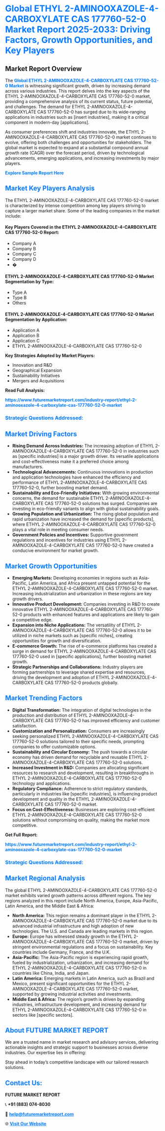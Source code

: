 <h1 style="color: #007BFF;">Global ETHYL 2-AMINOOXAZOLE-4-CARBOXYLATE CAS 177760-52-0 Market Report 2025-2033: Driving Factors, Growth Opportunities, and Key Players</h1>

<section id="overview">
<h2>Market Report Overview</h2>
<p>The <a href="https://www.futuremarketreport.com/industry-report/ethyl-2-aminooxazole-4-carboxylate-cas-177760-52-0-market" style="color: #007BFF; text-decoration: none;"><strong>Global ETHYL 2-AMINOOXAZOLE-4-CARBOXYLATE CAS 177760-52-0 Market</strong></a> is witnessing significant growth, driven by increasing demand across various industries. This report delves into the key aspects of the ETHYL 2-AMINOOXAZOLE-4-CARBOXYLATE CAS 177760-52-0 market, providing a comprehensive analysis of its current status, future potential, and challenges. The demand for ETHYL 2-AMINOOXAZOLE-4-CARBOXYLATE CAS 177760-52-0 has surged due to its wide-ranging applications in industries such as [insert industries], making it a critical component in modern-day [applications].</p>
<p>As consumer preferences shift and industries innovate, the ETHYL 2-AMINOOXAZOLE-4-CARBOXYLATE CAS 177760-52-0 market continues to evolve, offering both challenges and opportunities for stakeholders. The global market is expected to expand at a substantial compound annual growth rate (CAGR) over the forecast period, driven by technological advancements, emerging applications, and increasing investments by major players.</p>
</section>

<section id="overview">
<p><a href="https://www.futuremarketreport.com/request-sample/reportId=111118" style="color: #007BFF; text-decoration: none;"><strong>Explore Sample Report Here</strong></a></p>
</section>

<section id="key-players">
<h2 style="color: #007BFF;">Market Key Players Analysis</h2>
<p>The ETHYL 2-AMINOOXAZOLE-4-CARBOXYLATE CAS 177760-52-0 market is characterized by intense competition among key players striving to capture a larger market share. Some of the leading companies in the market include:</p>
<h4>Key Players Covered in the ETHYL 2-AMINOOXAZOLE-4-CARBOXYLATE CAS 177760-52-0 Report:</h4>
<ul><li>Company A</li><li>Company B</li><li>Company C</li><li>Company D</li><li>�</li></ul>
<h4>ETHYL 2-AMINOOXAZOLE-4-CARBOXYLATE CAS 177760-52-0 Market Segmentation by Type:</h4>
<ul><li>Type A</li><li>Type B</li><li>Others</li></ul>

<h4>ETHYL 2-AMINOOXAZOLE-4-CARBOXYLATE CAS 177760-52-0 Market Segmentation by Application:</h4>
<ul><li>Application A</li><li>Application B</li><li>Application C</li><li>ETHYL 2-AMINOOXAZOLE-4-CARBOXYLATE CAS 177760-52-0</li></ul>
<p><strong>Key Strategies Adopted by Market Players:</strong></p>
<ul>
<li>Innovation and R&D</li>
<li>Geographical Expansion</li>
<li>Sustainability Initiatives</li>
<li>Mergers and Acquisitions</li>
</ul>
</section>

<section>
<p><strong>Read Full Analysis: </strong></p><a href="https://www.futuremarketreport.com/industry-report/ethyl-2-aminooxazole-4-carboxylate-cas-177760-52-0-market" style="color: #007BFF; text-decoration: none;"><strong>https://www.futuremarketreport.com/industry-report/ethyl-2-aminooxazole-4-carboxylate-cas-177760-52-0-market</strong></a>
<h3 style="color: #007BFF;">Strategic Questions Addressed:</h3>
</section>

<section id="driving-factors">
<h2 style="color: #007BFF;">Market Driving Factors</h2>
<ul>
<li><strong>Rising Demand Across Industries:</strong> The increasing adoption of ETHYL 2-AMINOOXAZOLE-4-CARBOXYLATE CAS 177760-52-0 in industries such as [specific industries] is a major growth driver. Its versatile applications and cost-effectiveness make it a preferred choice among manufacturers.</li>
<li><strong>Technological Advancements:</strong> Continuous innovations in production and application technologies have enhanced the efficiency and performance of ETHYL 2-AMINOOXAZOLE-4-CARBOXYLATE CAS 177760-52-0, further boosting market demand.</li>
<li><strong>Sustainability and Eco-Friendly Initiatives:</strong> With growing environmental concerns, the demand for sustainable ETHYL 2-AMINOOXAZOLE-4-CARBOXYLATE CAS 177760-52-0 solutions has surged. Companies are investing in eco-friendly variants to align with global sustainability goals.</li>
<li><strong>Growing Population and Urbanization:</strong> The rising global population and rapid urbanization have increased the demand for [specific products], where ETHYL 2-AMINOOXAZOLE-4-CARBOXYLATE CAS 177760-52-0 plays a vital role in meeting consumer needs.</li>
<li><strong>Government Policies and Incentives:</strong> Supportive government regulations and incentives for industries using ETHYL 2-AMINOOXAZOLE-4-CARBOXYLATE CAS 177760-52-0 have created a conducive environment for market growth.</li>
</ul>
</section>

<section id="growth-opportunities">
<h2 style="color: #007BFF;">Market Growth Opportunities</h2>
<ul>
<li><strong>Emerging Markets:</strong> Developing economies in regions such as Asia-Pacific, Latin America, and Africa present untapped potential for the ETHYL 2-AMINOOXAZOLE-4-CARBOXYLATE CAS 177760-52-0 market. Increasing industrialization and urbanization in these regions are key growth drivers.</li>
<li><strong>Innovative Product Development:</strong> Companies investing in R&D to create innovative ETHYL 2-AMINOOXAZOLE-4-CARBOXYLATE CAS 177760-52-0 products with enhanced features and applications are likely to gain a competitive edge.</li>
<li><strong>Expansion into Niche Applications:</strong> The versatility of ETHYL 2-AMINOOXAZOLE-4-CARBOXYLATE CAS 177760-52-0 allows it to be utilized in niche markets such as [specific niches], creating opportunities for growth and diversification.</li>
<li><strong>E-commerce Growth:</strong> The rise of e-commerce platforms has created a surge in demand for ETHYL 2-AMINOOXAZOLE-4-CARBOXYLATE CAS 177760-52-0 used in [specific applications], further boosting market growth.</li>
<li><strong>Strategic Partnerships and Collaborations:</strong> Industry players are forming partnerships to leverage shared expertise and resources, driving the development and adoption of ETHYL 2-AMINOOXAZOLE-4-CARBOXYLATE CAS 177760-52-0 products globally.</li>
</ul>
</section>

<section id="trending-factors">
<h2 style="color: #007BFF;">Market Trending Factors</h2>
<ul>
<li><strong>Digital Transformation:</strong> The integration of digital technologies in the production and distribution of ETHYL 2-AMINOOXAZOLE-4-CARBOXYLATE CAS 177760-52-0 has improved efficiency and customer satisfaction.</li>
<li><strong>Customization and Personalization:</strong> Consumers are increasingly seeking personalized ETHYL 2-AMINOOXAZOLE-4-CARBOXYLATE CAS 177760-52-0 solutions tailored to their specific needs, prompting companies to offer customizable options.</li>
<li><strong>Sustainability and Circular Economy:</strong> The push towards a circular economy has driven demand for recyclable and reusable ETHYL 2-AMINOOXAZOLE-4-CARBOXYLATE CAS 177760-52-0 solutions.</li>
<li><strong>Increased Investment in R&D:</strong> Companies are allocating significant resources to research and development, resulting in breakthroughs in ETHYL 2-AMINOOXAZOLE-4-CARBOXYLATE CAS 177760-52-0 technology and applications.</li>
<li><strong>Regulatory Compliance:</strong> Adherence to strict regulatory standards, particularly in industries like [specific industries], is influencing product development and quality in the ETHYL 2-AMINOOXAZOLE-4-CARBOXYLATE CAS 177760-52-0 market.</li>
<li><strong>Focus on Cost-Effectiveness:</strong> Businesses are exploring cost-efficient ETHYL 2-AMINOOXAZOLE-4-CARBOXYLATE CAS 177760-52-0 solutions without compromising on quality, making the market more competitive.</li>
</ul>
</section>

<section>
<p><strong>Get Full Report: </strong></p><a href="https://www.futuremarketreport.com/industry-report/ethyl-2-aminooxazole-4-carboxylate-cas-177760-52-0-market" style="color: #007BFF; text-decoration: none;"><strong>https://www.futuremarketreport.com/industry-report/ethyl-2-aminooxazole-4-carboxylate-cas-177760-52-0-market</strong></a>
<h3 style="color: #007BFF;">Strategic Questions Addressed:</h3>
</section>


<section id="regional-analysis">
<h2 style="color: #007BFF;">Market Regional Analysis</h2>
<p>The global ETHYL 2-AMINOOXAZOLE-4-CARBOXYLATE CAS 177760-52-0 market exhibits varied growth patterns across different regions. The key regions analyzed in this report include North America, Europe, Asia-Pacific, Latin America, and the Middle East & Africa:</p>
<ul>
<li><strong>North America:</strong> This region remains a dominant player in the ETHYL 2-AMINOOXAZOLE-4-CARBOXYLATE CAS 177760-52-0 market due to its advanced industrial infrastructure and high adoption of new technologies. The U.S. and Canada are leading markets in this region.</li>
<li><strong>Europe:</strong> Europe has witnessed steady growth in the ETHYL 2-AMINOOXAZOLE-4-CARBOXYLATE CAS 177760-52-0 market, driven by stringent environmental regulations and a focus on sustainability. Key countries include Germany, France, and the U.K.</li>
<li><strong>Asia-Pacific:</strong> The Asia-Pacific region is experiencing rapid growth, fueled by industrialization, urbanization, and increasing demand for ETHYL 2-AMINOOXAZOLE-4-CARBOXYLATE CAS 177760-52-0 in countries like China, India, and Japan.</li>
<li><strong>Latin America:</strong> Emerging markets in Latin America, such as Brazil and Mexico, present significant opportunities for the ETHYL 2-AMINOOXAZOLE-4-CARBOXYLATE CAS 177760-52-0 market, supported by growing industrial activities and investments.</li>
<li><strong>Middle East & Africa:</strong> The region’s growth is driven by expanding industries, infrastructure development, and increasing demand for ETHYL 2-AMINOOXAZOLE-4-CARBOXYLATE CAS 177760-52-0 in sectors like [specific sectors].</li>
</ul>
</section>

<footer>
<h2 style="color: #007BFF;">About FUTURE MARKET REPORT</h2>
<p>We are a trusted name in market research and advisory services, delivering actionable insights and strategic support to businesses across diverse industries. Our expertise lies in offering:</p>

<p>Stay ahead in today’s competitive landscape with our tailored research solutions.</p>

<h2 style="color: #007BFF;">Contact Us:</h2>
<p><strong>FUTURE MARKET REPORT</strong></p>
<p>📞 <strong>+91 (883) 074-8030</strong></p>
<p>📧 <strong><a href="mailto:help@futuremarketreport.com" style="color: #007BFF;">help@futuremarketreport.com</a></strong></p>
<p>🌐 <strong><a href="https://www.futuremarketreport.com/" style="color: #007BFF;">Visit Our Website</a></strong></p>
</footer>